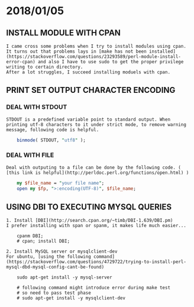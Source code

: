 # 2018/01/05

## INSTALL MODULE WITH CPAN

    I came cross some problems when I try to install modules using cpan. 
    It turns out that problems lays in [make has not been installed](https://stackoverflow.com/questions/23293589/perl-module-install-error-cpan) and also I have to use sudo to get the proper privilege writing to certain directory.
    After a lot struggles, I succeed installing moduels with cpan.

## PRINT SET OUTPUT CHARACTER ENCODING

### DEAL WITH STDOUT

    STDOUT is a predefined variable point to standard output. When printing utf-8 characters to it under strict mode, to remove warning message, following code is helpful.

```perl
    binmode( STDOUT, "utf8" );
```

### DEAL WITH FILE

    Deal with outputing to a file can be done by the following code. ( [this link is helpful](http://perldoc.perl.org/functions/open.html) )

```perl
    my $file_name = "your file name";
    open my $fp, ">:encoding(UTF-8)", $file_name;
```

## USING DBI TO EXECUTING MYSQL QUERIES

    1. Install [DBI](http://search.cpan.org/~timb/DBI-1.639/DBI.pm)
    I prefer installing with span or spanm, it makes life much easier...

```shell
    cpanm DBI;
    # cpan; install DBI;
```

    2. Install MySQL server or mysqlclient-dev
    For ubuntu, [using the following command](https://stackoverflow.com/questions/4729722/trying-to-install-perl-mysql-dbd-mysql-config-cant-be-found)

```shell
    sudo apt-get install -y mysql-server

    # following command might introduce error during make test
    # so need to pass test phase
    # sudo apt-get install -y mysqlclient-dev
```
